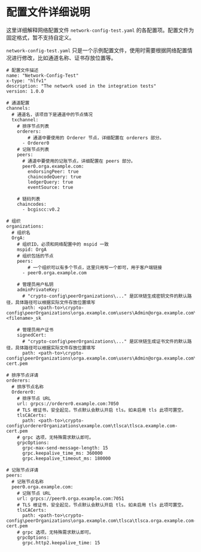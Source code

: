 # 配置文件详细说明

这里详细解释网络配置文件 ```network-config-test.yaml``` 的各配置项。配置文件为固定格式，暂不支持自定义。

```network-config-test.yaml``` 只是一个示例配置文件，使用时需要根据网络配置情况进行修改，比如通道名称、证书存放位置等。

```
# 配置文件描述
name: "Network-Config-Test"
x-type: "hlfv1"
description: "The network used in the integration tests"
version: 1.0.0

# 通道配置
channels:
  # 通道名，该项目下是通道中的节点情况
  txchannel:
    # 排序节点列表
    orderers:
        # 通道中要使用的 Orderer 节点，详细配置在 orderers 部分。
      - Orderer0
    # 记账节点列表
    peers:
      # 通道中要使用的记账节点，详细配置在 peers 部分。
      peer0.orga.example.com:
        endorsingPeer: true
        chaincodeQuery: true
        ledgerQuery: true
        eventSource: true

    # 链码列表
    chaincodes:
      - bcgiscc:v0.2

# 组织
organizations:
  # 组织名
  OrgA:
    # 组织ID，必须和网络配置中的 mspid 一致
    mspid: OrgA
    # 组织包括的节点
    peers:
        # 一个组织可以有多个节点，这里只用写一个即可，用于客户端链接
      - peer0.orga.example.com

    # 管理员用户私钥
    adminPrivateKey:
      # "crypto-config\peerOrganizations\..." 是区块链生成密钥文件的默认路径，具体路径可以根据实际文件存放位置填写
      path: <path-to>\crypto-config\peerOrganizations\orga.example.com\users\Admin@orga.example.com\msp\keystore\<filename>_sk

    # 管理员用户证书
    signedCert:
      # "crypto-config\peerOrganizations\..." 是区块链生成证书文件的默认路径，具体路径可以根据实际文件存放位置填写
      path: <path-to>\crypto-config\peerOrganizations\orga.example.com\users\Admin@orga.example.com\msp\signcerts\Admin@orga.example.com-cert.pem

# 排序节点详请
orderers:
  # 排序节点名称
  Orderer0:
    # 排序节点 URL
    url: grpcs://orderer0.example.com:7050
    # TLS 根证书，安全起见，节点默认会默认开启 tls。如未启用 tls 此项可置空。
    tlsCACerts:
      path: <path-to>\crypto-config\ordererOrganizations\example.com\tlsca\tlsca.example.com-cert.pem
    # grpc 选项，无特殊需求默认即可。
    grpcOptions:
      grpc-max-send-message-length: 15
      grpc.keepalive_time_ms: 360000
      grpc.keepalive_timeout_ms: 180000

# 记账节点详请
peers:
  # 记账节点名称
  peer0.orga.example.com:
    # 记账节点 URL
    url: grpcs://peer0.orga.example.com:7051
    # TLS 根证书，安全起见，节点默认会默认开启 tls。如未启用 tls 此项可置空。
    tlsCACerts:
      path: <path-to>\crypto-config\peerOrganizations\orga.example.com\tlsca\tlsca.orga.example.com-cert.pem
    # grpc 选项，无特殊需求默认即可。
    grpcOptions:
      grpc.http2.keepalive_time: 15
```
